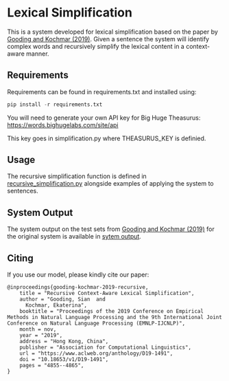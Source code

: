 # Lexical Simplification 

This is a system developed for lexical simplification based on the paper by [Gooding and Kochmar (2019)](https://www.aclweb.org/anthology/D19-1491.pdf). Given a sentence the system will identify complex words and recursively simplify the lexical content in a context-aware manner. 

## Requirements

Requirements can be found in requirements.txt and installed using:

```python
pip install -r requirements.txt
```

You will need to generate your own API key for Big Huge Theasurus: https://words.bighugelabs.com/site/api

This key goes in simplification.py where THEASURUS_KEY is definied. 

## Usage
The recursive simplification function is defined in [recursive_simplification.py](./recursive_simplification.py) alongside examples of applying the system to sentences. 

## System Output

The system output on the test sets from [Gooding and Kochmar (2019)](https://www.aclweb.org/anthology/D19-1491.pdf) for the original system is available in [sytem output](./system%20output).


## Citing

If you use our model, please kindly cite our paper:

```
@inproceedings{gooding-kochmar-2019-recursive,
    title = "Recursive Context-Aware Lexical Simplification",
    author = "Gooding, Sian  and
      Kochmar, Ekaterina",
    booktitle = "Proceedings of the 2019 Conference on Empirical Methods in Natural Language Processing and the 9th International Joint Conference on Natural Language Processing (EMNLP-IJCNLP)",
    month = nov,
    year = "2019",
    address = "Hong Kong, China",
    publisher = "Association for Computational Linguistics",
    url = "https://www.aclweb.org/anthology/D19-1491",
    doi = "10.18653/v1/D19-1491",
    pages = "4855--4865",
}

```
